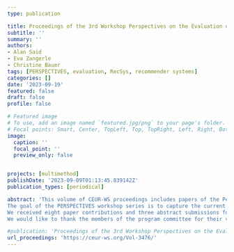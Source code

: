 ```yaml
---
type: publication

title: Proceedings of the 3rd Workshop Perspectives on the Evaluation of Recommender Systems 2023
subtitle: ''
summary: ''
authors:
- Alan Said
- Eva Zangerle
- Christine Bauer
tags: [PERSPECTIVES, evaluation, RecSys, recommender systems]
categories: []
date: '2023-09-19' 
featured: false
draft: false
profile: false

# Featured image
# To use, add an image named `featured.jpg/png` to your page's folder.
# Focal points: Smart, Center, TopLeft, Top, TopRight, Left, Right, BottomLeft, Bottom, BottomRight.
image:
  caption: ''
  focal_point: ''
  preview_only: false


projects: [multimethod]
publishDate: '2023-09-09T01:13:45.839142Z'
publication_types: [periodical]

abstract: 'This volume of CEUR-WS proceedings includes papers of the Perspectives on the Evaluation of Recommender Systems Workshop 2023. The workshop is co-located with the ACM Recommender Systems Conference 2023 in Singapore.
The goal of the PERSPECTIVES workshop series is to capture the current state of evaluation and discuss the different targets that recommender systems evaluation should strive for. Building on the previous PERSPECTIVES workshops, this third edition addressed the question: Where should we go from here as a community? and aims to come up with concrete steps for action.
We received eight paper contributions and three abstract submissions for the workshop. Each paper contribution received three reviews. We selected five papers and one abstract for publication.
We would like to thank the members of the program committee for their valuable reviews and suggestions. We also thank the authors for their submissions and contributions to the workshop.'

#publication: 'Proceedings of the 3rd Workshop Perspectives on the Evaluation of Recommender Systems 2023'
url_proceedings: 'https://ceur-ws.org/Vol-3476/'
---
```

